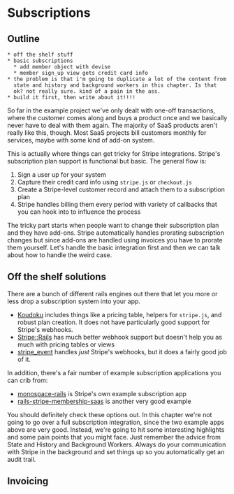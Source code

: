 [koudoku]: https://github.com/andrewculver/koudoku
[stripe-rails]: https://github.com/thefrontside/stripe-rails
[stripe_event]: https://github.com/integrallis/stripe_event
[rails-stripe-membership-saas]: https://github.com/RailsApps/rails-stripe-membership-saas
[monospace-rails]: https://github.com/stripe/monospace-rails


# Subscriptions

## Outline

```text
* off the shelf stuff
* basic subscriptions
  * add member object with devise
  * member sign_up view gets credit card info
* the problem is that i'm going to duplicate a lot of the content from
  state and history and background workers in this chapter. Is that
  ok? not really sure. kind of a pain in the ass.
* build it first, then write about it!!!!
```

So far in the example project we've only dealt with one-off transactions, where the customer comes along and buys a product once and we basically never have to deal with them again. The majority of SaaS products aren't really like this, though. Most SaaS projects bill customers monthly for services, maybe with some kind of add-on system.

This is actually where things can get tricky for Stripe integrations. Stripe's subscription plan support is functional but basic. The general flow is:

1. Sign a user up for your system
2. Capture their credit card info using `stripe.js` or `checkout.js`
3. Create a Stripe-level customer record and attach them to a subscription plan
4. Stripe handles billing them every period with variety of callbacks that you can hook into to influence the process

The tricky part starts when people want to change their subscription plan and they have add-ons. Stripe automatically handles prorating subscription changes but since add-ons are handled using invoices you have to prorate them yourself. Let's handle the basic integration first and then we can talk about how to handle the weird case.

## Off the shelf solutions

There are a bunch of different rails engines out there that let you more or less drop a subscription system into your app.

* [Koudoku][koudoku] includes things like a pricing table, helpers for `stripe.js`, and robust plan creation. It does not have particularly good support for Stripe's webhooks.
* [Stripe::Rails][stripe-rails] has much better webhook support but doesn't help you as much with pricing tables or views
* [stripe_event][] handles *just* Stripe's webhooks, but it does a fairly good job of it.

In addition, there's a fair number of example subscription applications you can crib from:

* [monospace-rails][] is Stripe's own example subscription app
* [rails-stripe-membership-saas][] is another very good example

You should definitely check these options out. In this chapter we're not going to go over a full subscription integration, since the two example apps above are very good. Instead, we're going to hit some interesting highlights and some pain points that you might face. Just remember the advice from State and History and Background Workers. Always do your communication with Stripe in the background and set things up so you automatically get an audit trail.

## Invoicing

